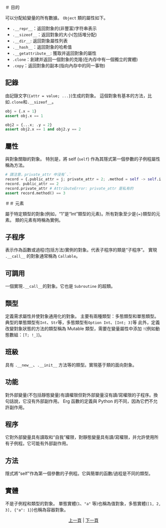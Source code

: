 ＃ 目的

可以分配給變量的所有數據。 `Object` 類的屬性如下。

* `.__repr__`：返回對象的(非豐富)字符串表示
* `.__sizeof__`：返回對象的大小(包括堆分配)
* `.__dir__`: 返回對象屬性列表
* `.__hash__`：返回對象的哈希值
* `.__getattribute__`: 獲取并返回對象的屬性
* `.clone`：創建并返回一個對象的克隆(在內存中有一個獨立的實體)
* `.copy`：返回對象的副本(指向內存中的同一事物)

## 記錄

由記錄文字(`{attr = value; ...}`)生成的對象。
這個對象有基本的方法，比如`.clone`和`.__sizeof__`。

```python
obj = {.x = 1}
assert obj.x == 1

obj2 = {...x; .y = 2}
assert obj2.x == 1 and obj2.y == 2
```

## 屬性

與對象關聯的對象。 特別是，將 self (`self`) 作為其隱式第一個參數的子例程屬性稱為方法。

```python
# 請注意，private_attr 中沒有`.`
record = {.public_attr = j; private_attr = 2; .method = self -> self.i + 1}
record. public_attr == 2
record.private_attr # AttributeError: private_attr 是私有的
assert record.method() == 3
```

＃＃ 元素

屬于特定類型的對象(例如，“1”是“Int”類型的元素)。所有對象至少是`{=}`類型的元素。
類的元素有時稱為實例。

## 子程序

表示作為函數或過程(包括方法)實例的對象。代表子程序的類是“子程序”。
實現 `.__call__` 的對象通常稱為 `Callable`。

## 可調用

一個實現`.__call__`的對象。它也是 `Subroutine` 的超類。

## 類型

定義需求屬性并使對象通用化的對象。
主要有兩種類型：多態類型和單態類型。典型的單態類型有`Int`、`Str`等，多態類型有`Option Int`、`[Int; 3]`等
此外，定義改變對象狀態的方法的類型稱為 Mutable 類型，需要在變量屬性中添加 `!`(例如動態數組：`[T; !_]`)。

## 班級

具有 `.__new__`、`.__init__` 方法等的類型。實現基于類的面向對象。

## 功能

對外部變量(不包括靜態變量)有讀權限但對外部變量沒有讀/寫權限的子程序。換句話說，它沒有外部副作用。
Erg 函數的定義與 Python 的不同，因為它們不允許副作用。

## 程序

它對外部變量具有讀取和“自我”權限，對靜態變量具有讀/寫權限，并允許使用所有子例程。它可能有外部副作用。

## 方法

隱式將“self”作為第一個參數的子例程。它與簡單的函數/過程是不同的類型。

## 實體

不是子例程和類型的對象。
單態實體(`1`、`"a"` 等)也稱為值對象，多態實體(`[1, 2, 3], {"a": 1}`)也稱為容器對象。

<p align='center'>
    <a href='./24_module.md'>上一頁</a> | <a href='./26_pattern_matching.md'>下一頁</a>
</p>